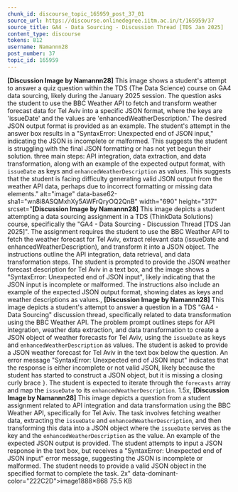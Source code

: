 ```yaml
---
chunk_id: discourse_topic_165959_post_37_01
source_url: https://discourse.onlinedegree.iitm.ac.in/t/165959/37
source_title: GA4 - Data Sourcing - Discussion Thread [TDS Jan 2025]
content_type: discourse
tokens: 812
username: Namannn28
post_number: 37
topic_id: 165959
---
```


**[Discussion Image by Namannn28]** This image shows a student's attempt to answer a quiz question within the TDS (The Data Science) course on GA4 data sourcing, likely during the January 2025 session. The question asks the student to use the BBC Weather API to fetch and transform weather forecast data for Tel Aviv into a specific JSON format, where the keys are 'issueDate' and the values are 'enhancedWeatherDescription.' The desired JSON output format is provided as an example. The student's attempt in the answer box results in a "SyntaxError: Unexpected end of JSON input," indicating the JSON is incomplete or malformed. This suggests the student is struggling with the final JSON formatting or has not yet begun their solution. three main steps: API integration, data extraction, and data transformation, along with an example of the expected output format, with `issueDate` as keys and `enhancedWeatherDescription` as values. This suggests that the student is facing difficulty generating valid JSON output from the weather API data, perhaps due to incorrect formatting or missing data elements." alt="image" data-base62-sha1="wn8i8ASQMxhXy5AWFrQryOQ2QnB" width="690" height="317" srcset="**[Discussion Image by Namannn28]** This image depicts a student attempting a data sourcing assignment in a TDS (ThinkData Solutions) course, specifically the "GA4 - Data Sourcing - Discussion Thread [TDS Jan 2025]". The assignment requires the student to use the BBC Weather API to fetch the weather forecast for Tel Aviv, extract relevant data (issueDate and enhancedWeatherDescription), and transform it into a JSON object. The instructions outline the API integration, data retrieval, and data transformation steps. The student is prompted to provide the JSON weather forecast description for Tel Aviv in a text box, and the image shows a "SyntaxError: Unexpected end of JSON input", likely indicating that the JSON input is incomplete or malformed. The instructions also include an example of the expected JSON output format, showing dates as keys and weather descriptions as values., **[Discussion Image by Namannn28]** This image depicts a student's attempt to answer a question in a TDS "GA4 - Data Sourcing" discussion thread, specifically related to data transformation using the BBC Weather API. The problem prompt outlines steps for API integration, weather data extraction, and data transformation to create a JSON object of weather forecasts for Tel Aviv, using the `issueDate` as keys and `enhancedWeatherDescription` as values. The student is asked to provide a JSON weather forecast for Tel Aviv in the text box below the question. An error message "SyntaxError: Unexpected end of JSON input" indicates that the response is either incomplete or not valid JSON, likely because the student has started to construct a JSON object, but it is missing a closing curly brace `}`. The student is expected to iterate through the `forecasts` array and map the `issueDate` to its `enhancedWeatherDescription`. 1.5x, **[Discussion Image by Namannn28]** This image depicts a question from a student assignment related to API integration and data transformation using the BBC Weather API, specifically for Tel Aviv. The task involves fetching weather data, extracting the `issueDate` and `enhancedWeatherDescription`, and then transforming this data into a JSON object where the `issueDate` serves as the key and the `enhancedWeatherDescription` as the value. An example of the expected JSON output is provided. The student attempts to input a JSON response in the text box, but receives a "SyntaxError: Unexpected end of JSON input" error message, suggesting the JSON is incomplete or malformed. The student needs to provide a valid JSON object in the specified format to complete the task. 2x" data-dominant-color="222C2D">image1888×868 75.5 KB
